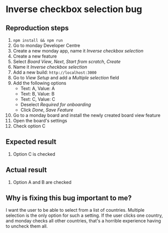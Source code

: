 # Inverse checkbox selection bug

## Reproduction steps

1. `npm install && npm run`
1. Go to monday Developer Centre
1. Create a new monday app, name it _Inverse checkbox selection_
1. Create a new feature
1. Select _Board View_, _Next_, _Start from scratch_, _Create_
1. Name it _Inverse checkbox selection_
1. Add a new build: `http://localhost:3000`
1. Go to _View Setup_ and add a _Multiple selection_ field
1. Add the following options
   - Text: A, Value: A
   - Text: B, Value: B
   - Text: C, Value: C
   - Deselect _Required for onboarding_
   - Click _Done_, _Save Feature_
1. Go to a monday board and install the newly created board view feature
1. Open the board's settings
1. Check option C

## Expected result

1. Option C is checked

## Actual result

1. Option A and B are checked

## Why is fixing this bug important to me?

I want the user to be able to select from a list of countries. Multiple selection is the only option for such a setting. If the user clicks one country, and monday checks all other countries, that's a horrible experience having to uncheck them all.
